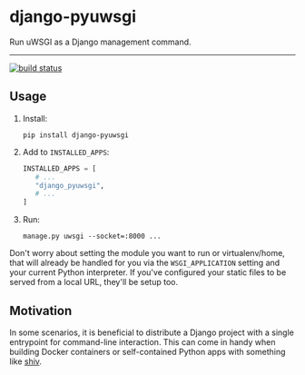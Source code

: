 # django-pyuwsgi

Run uWSGI as a Django management command.

----

[![build status](https://travis-ci.org/lincolnloop/django-pyuwsgi.svg?branch=master)](https://travis-ci.org/lincolnloop/django-pyuwsgi)

## Usage

1. Install:

    ```
    pip install django-pyuwsgi
    ```

2. Add to `INSTALLED_APPS`:

    ```python
    INSTALLED_APPS = [
       # ...
       "django_pyuwsgi",
       # ...
    ]
    ```
3. Run:
    
    ```
    manage.py uwsgi --socket=:8000 ...
    ```

Don't worry about setting the module you want to run or virtualenv/home, that will already be handled for you via the `WSGI_APPLICATION` setting and your current Python interpreter. If you've configured your static files to be served from a local URL, they'll be setup too.

## Motivation

In some scenarios, it is beneficial to distribute a Django project with a single entrypoint for command-line interaction. This can come in handy when building Docker containers or self-contained Python apps with something like [shiv](https://github.com/linkedin/shiv).
